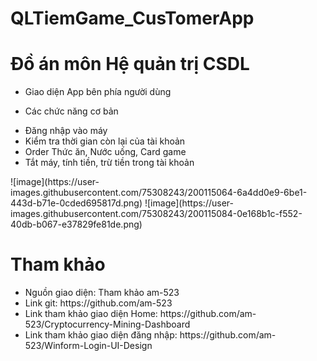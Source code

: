 # QLTiemGame_CusTomerApp

<h1>Đồ án môn Hệ quản trị CSDL</h1>

- Giao diện App bên phía người dùng

- Các chức năng cơ bản
 <ul>
    <li>Đăng nhập vào máy</li>
    <li>Kiểm tra thời gian còn lại của tài khoản</li>
    <li>Order Thức ăn, Nước uống, Card game</li>
    <li>Tắt máy, tính tiền, trừ tiền trong tài khoản</li>
 </ul>
 ![image](https://user-images.githubusercontent.com/75308243/200115064-6a4dd0e9-6be1-443d-b71e-0cded695817d.png)
 ![image](https://user-images.githubusercontent.com/75308243/200115084-0e168b1c-f552-40db-b067-e37829fe81de.png)
 
<h1>Tham khảo</h1>
<ul>
 <li>Nguồn giao diện: Tham khảo am-523</li>
 <li>Link git: https://github.com/am-523</li>
 <li>Link tham khảo giao diện Home: https://github.com/am-523/Cryptocurrency-Mining-Dashboard</li>
 <li>Link tham khảo giao diện đăng nhập: https://github.com/am-523/Winform-Login-UI-Design</li>
 </ul>
